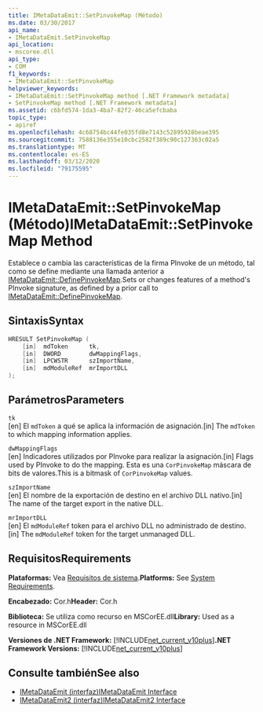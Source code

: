 ```yaml
---
title: IMetaDataEmit::SetPinvokeMap (Método)
ms.date: 03/30/2017
api_name:
- IMetaDataEmit.SetPinvokeMap
api_location:
- mscoree.dll
api_type:
- COM
f1_keywords:
- IMetaDataEmit::SetPinvokeMap
helpviewer_keywords:
- IMetaDataEmit::SetPinvokeMap method [.NET Framework metadata]
- SetPinvokeMap method [.NET Framework metadata]
ms.assetid: c6bfd574-1da3-4ba7-82f2-46ca5efcbaba
topic_type:
- apiref
ms.openlocfilehash: 4c68754bc44fe035fd8e7143c52895928beae395
ms.sourcegitcommit: 7588136e355e10cbc2582f389c90c127363c02a5
ms.translationtype: MT
ms.contentlocale: es-ES
ms.lasthandoff: 03/12/2020
ms.locfileid: "79175595"
---
```

# <a name="imetadataemitsetpinvokemap-method"></a><span data-ttu-id="cfd6f-102">IMetaDataEmit::SetPinvokeMap (Método)</span><span class="sxs-lookup"><span data-stu-id="cfd6f-102">IMetaDataEmit::SetPinvokeMap Method</span></span>
<span data-ttu-id="cfd6f-103">Establece o cambia las características de la firma PInvoke de un método, tal como se define mediante una llamada anterior a [IMetaDataEmit::DefinePinvokeMap](../../../../docs/framework/unmanaged-api/metadata/imetadataemit-definepinvokemap-method.md).</span><span class="sxs-lookup"><span data-stu-id="cfd6f-103">Sets or changes features of a method's PInvoke signature, as defined by a prior call to [IMetaDataEmit::DefinePinvokeMap](../../../../docs/framework/unmanaged-api/metadata/imetadataemit-definepinvokemap-method.md).</span></span>  
  
## <a name="syntax"></a><span data-ttu-id="cfd6f-104">Sintaxis</span><span class="sxs-lookup"><span data-stu-id="cfd6f-104">Syntax</span></span>  
  
```cpp  
HRESULT SetPinvokeMap (
    [in]  mdToken      tk,
    [in]  DWORD        dwMappingFlags,  
    [in]  LPCWSTR      szImportName,
    [in]  mdModuleRef  mrImportDLL
);  
```  
  
## <a name="parameters"></a><span data-ttu-id="cfd6f-105">Parámetros</span><span class="sxs-lookup"><span data-stu-id="cfd6f-105">Parameters</span></span>  
 `tk`  
 <span data-ttu-id="cfd6f-106">[en] El `mdToken` a qué se aplica la información de asignación.</span><span class="sxs-lookup"><span data-stu-id="cfd6f-106">[in] The `mdToken` to which mapping information applies.</span></span>  
  
 `dwMappingFlags`  
 <span data-ttu-id="cfd6f-107">[en] Indicadores utilizados por PInvoke para realizar la asignación.</span><span class="sxs-lookup"><span data-stu-id="cfd6f-107">[in] Flags used by PInvoke to do the mapping.</span></span> <span data-ttu-id="cfd6f-108">Esta es una `CorPinvokeMap` máscara de bits de valores.</span><span class="sxs-lookup"><span data-stu-id="cfd6f-108">This is a bitmask of `CorPinvokeMap` values.</span></span>  
  
 `szImportName`  
 <span data-ttu-id="cfd6f-109">[en] El nombre de la exportación de destino en el archivo DLL nativo.</span><span class="sxs-lookup"><span data-stu-id="cfd6f-109">[in] The name of the target export in the native DLL.</span></span>  
  
 `mrImportDLL`  
 <span data-ttu-id="cfd6f-110">[en] El `mdModuleRef` token para el archivo DLL no administrado de destino.</span><span class="sxs-lookup"><span data-stu-id="cfd6f-110">[in] The `mdModuleRef` token for the target unmanaged DLL.</span></span>  
  
## <a name="requirements"></a><span data-ttu-id="cfd6f-111">Requisitos</span><span class="sxs-lookup"><span data-stu-id="cfd6f-111">Requirements</span></span>  
 <span data-ttu-id="cfd6f-112">**Plataformas:** Vea [Requisitos de sistema](../../../../docs/framework/get-started/system-requirements.md).</span><span class="sxs-lookup"><span data-stu-id="cfd6f-112">**Platforms:** See [System Requirements](../../../../docs/framework/get-started/system-requirements.md).</span></span>  
  
 <span data-ttu-id="cfd6f-113">**Encabezado:** Cor.h</span><span class="sxs-lookup"><span data-stu-id="cfd6f-113">**Header:** Cor.h</span></span>  
  
 <span data-ttu-id="cfd6f-114">**Biblioteca:** Se utiliza como recurso en MSCorEE.dll</span><span class="sxs-lookup"><span data-stu-id="cfd6f-114">**Library:** Used as a resource in MSCorEE.dll</span></span>  
  
 <span data-ttu-id="cfd6f-115">**Versiones de .NET Framework:** [!INCLUDE[net_current_v10plus](../../../../includes/net-current-v10plus-md.md)]</span><span class="sxs-lookup"><span data-stu-id="cfd6f-115">**.NET Framework Versions:** [!INCLUDE[net_current_v10plus](../../../../includes/net-current-v10plus-md.md)]</span></span>  
  
## <a name="see-also"></a><span data-ttu-id="cfd6f-116">Consulte también</span><span class="sxs-lookup"><span data-stu-id="cfd6f-116">See also</span></span>

- [<span data-ttu-id="cfd6f-117">IMetaDataEmit (interfaz)</span><span class="sxs-lookup"><span data-stu-id="cfd6f-117">IMetaDataEmit Interface</span></span>](../../../../docs/framework/unmanaged-api/metadata/imetadataemit-interface.md)
- [<span data-ttu-id="cfd6f-118">IMetaDataEmit2 (interfaz)</span><span class="sxs-lookup"><span data-stu-id="cfd6f-118">IMetaDataEmit2 Interface</span></span>](../../../../docs/framework/unmanaged-api/metadata/imetadataemit2-interface.md)
